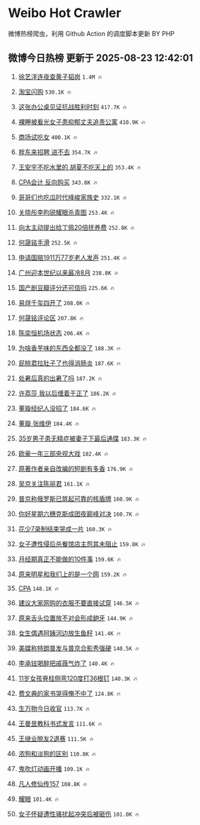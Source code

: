 # Weibo Hot Crawler 



微博热榜爬虫，利用 Github Action 的调度脚本更新 BY PHP 


## 微博今日热榜 更新于 2025-08-23 12:42:01 
1. [徐艺洋连夜查黄子韬岗](https://s.weibo.com/weibo?q=%E5%BE%90%E8%89%BA%E6%B4%8B%E8%BF%9E%E5%A4%9C%E6%9F%A5%E9%BB%84%E5%AD%90%E9%9F%AC%E5%B2%97&t=31&band_rank=1&Refer=top) `1.4M 🔥` 

1. [淘宝闪购](https://s.weibo.com/weibo?q=%E6%B7%98%E5%AE%9D%E9%97%AA%E8%B4%AD&t=31&band_rank=2&Refer=top) `530.1K 🔥` 

1. [这张办公桌见证抗战胜利时刻](https://s.weibo.com/weibo?q=%23%E8%BF%99%E5%BC%A0%E5%8A%9E%E5%85%AC%E6%A1%8C%E8%A7%81%E8%AF%81%E6%8A%97%E6%88%98%E8%83%9C%E5%88%A9%E6%97%B6%E5%88%BB%23&t=31&band_rank=3&Refer=top) `417.7K 🔥` 

1. [裸睡被看光女子患抑郁丈夫追责公寓](https://s.weibo.com/weibo?q=%23%E8%A3%B8%E7%9D%A1%E8%A2%AB%E7%9C%8B%E5%85%89%E5%A5%B3%E5%AD%90%E6%82%A3%E6%8A%91%E9%83%81%E4%B8%88%E5%A4%AB%E8%BF%BD%E8%B4%A3%E5%85%AC%E5%AF%93%23&t=31&band_rank=4&Refer=top) `410.9K 🔥` 

1. [商场试吃女](https://s.weibo.com/weibo?q=%E5%95%86%E5%9C%BA%E8%AF%95%E5%90%83%E5%A5%B3&t=31&band_rank=5&Refer=top) `400.1K 🔥` 

1. [胖东来招聘 进不去](https://s.weibo.com/weibo?q=%E8%83%96%E4%B8%9C%E6%9D%A5%E6%8B%9B%E8%81%98%20%E8%BF%9B%E4%B8%8D%E5%8E%BB&t=31&band_rank=6&Refer=top) `354.7K 🔥` 

1. [王安宇不吃水里的 胡夏不吃天上的](https://s.weibo.com/weibo?q=%E7%8E%8B%E5%AE%89%E5%AE%87%E4%B8%8D%E5%90%83%E6%B0%B4%E9%87%8C%E7%9A%84%20%E8%83%A1%E5%A4%8F%E4%B8%8D%E5%90%83%E5%A4%A9%E4%B8%8A%E7%9A%84&t=31&band_rank=7&Refer=top) `353.4K 🔥` 

1. [CPA会计 反向购买](https://s.weibo.com/weibo?q=CPA%E4%BC%9A%E8%AE%A1%20%E5%8F%8D%E5%90%91%E8%B4%AD%E4%B9%B0&t=31&band_rank=8&Refer=top) `343.8K 🔥` 

1. [哥哥们也吃瓜时代峰峻家族史](https://s.weibo.com/weibo?q=%E5%93%A5%E5%93%A5%E4%BB%AC%E4%B9%9F%E5%90%83%E7%93%9C%E6%97%B6%E4%BB%A3%E5%B3%B0%E5%B3%BB%E5%AE%B6%E6%97%8F%E5%8F%B2&t=31&band_rank=9&Refer=top) `332.1K 🔥` 

1. [关晓彤李昀锐耀眼杀青图](https://s.weibo.com/weibo?q=%23%E5%85%B3%E6%99%93%E5%BD%A4%E6%9D%8E%E6%98%80%E9%94%90%E8%80%80%E7%9C%BC%E6%9D%80%E9%9D%92%E5%9B%BE%23&t=31&band_rank=10&Refer=top) `253.4K 🔥` 

1. [向太主动提出给丁佩20倍抚养费](https://s.weibo.com/weibo?q=%23%E5%90%91%E5%A4%AA%E4%B8%BB%E5%8A%A8%E6%8F%90%E5%87%BA%E7%BB%99%E4%B8%81%E4%BD%A920%E5%80%8D%E6%8A%9A%E5%85%BB%E8%B4%B9%23&t=31&band_rank=11&Refer=top) `252.8K 🔥` 

1. [何晟铭手滑](https://s.weibo.com/weibo?q=%23%E4%BD%95%E6%99%9F%E9%93%AD%E6%89%8B%E6%BB%91%23&t=31&band_rank=12&Refer=top) `252.5K 🔥` 

1. [申请国赔1911万77岁老人发声](https://s.weibo.com/weibo?q=%23%E7%94%B3%E8%AF%B7%E5%9B%BD%E8%B5%941911%E4%B8%8777%E5%B2%81%E8%80%81%E4%BA%BA%E5%8F%91%E5%A3%B0%23&t=31&band_rank=13&Refer=top) `251.4K 🔥` 

1. [广州迎本世纪以来最冷8月](https://s.weibo.com/weibo?q=%23%E5%B9%BF%E5%B7%9E%E8%BF%8E%E6%9C%AC%E4%B8%96%E7%BA%AA%E4%BB%A5%E6%9D%A5%E6%9C%80%E5%86%B78%E6%9C%88%23&t=31&band_rank=14&Refer=top) `238.8K 🔥` 

1. [国产剧豆瓣评分还可信吗](https://s.weibo.com/weibo?q=%E5%9B%BD%E4%BA%A7%E5%89%A7%E8%B1%86%E7%93%A3%E8%AF%84%E5%88%86%E8%BF%98%E5%8F%AF%E4%BF%A1%E5%90%97&t=31&band_rank=15&Refer=top) `225.6K 🔥` 

1. [易烊千玺四开了](https://s.weibo.com/weibo?q=%23%E6%98%93%E7%83%8A%E5%8D%83%E7%8E%BA%E5%9B%9B%E5%BC%80%E4%BA%86%23&t=31&band_rank=16&Refer=top) `208.0K 🔥` 

1. [何晟铭评论区](https://s.weibo.com/weibo?q=%E4%BD%95%E6%99%9F%E9%93%AD%E8%AF%84%E8%AE%BA%E5%8C%BA&t=31&band_rank=17&Refer=top) `207.8K 🔥` 

1. [陈奕恒机场状态](https://s.weibo.com/weibo?q=%23%E9%99%88%E5%A5%95%E6%81%92%E6%9C%BA%E5%9C%BA%E7%8A%B6%E6%80%81%23&t=31&band_rank=18&Refer=top) `206.4K 🔥` 

1. [为啥香芋味的东西全都没了](https://s.weibo.com/weibo?q=%E4%B8%BA%E5%95%A5%E9%A6%99%E8%8A%8B%E5%91%B3%E7%9A%84%E4%B8%9C%E8%A5%BF%E5%85%A8%E9%83%BD%E6%B2%A1%E4%BA%86&t=31&band_rank=19&Refer=top) `188.3K 🔥` 

1. [屁桃君拉肚子了也得消肠炎](https://s.weibo.com/weibo?q=%23%E5%B1%81%E6%A1%83%E5%90%9B%E6%8B%89%E8%82%9A%E5%AD%90%E4%BA%86%E4%B9%9F%E5%BE%97%E6%B6%88%E8%82%A0%E7%82%8E%23&t=31&band_rank=20&Refer=top) `187.6K 🔥` 

1. [处暑后真的出暑了吗](https://s.weibo.com/weibo?q=%23%E5%A4%84%E6%9A%91%E5%90%8E%E7%9C%9F%E7%9A%84%E5%87%BA%E6%9A%91%E4%BA%86%E5%90%97%23&t=31&band_rank=21&Refer=top) `187.2K 🔥` 

1. [许荔莎 我以后缠着于正了](https://s.weibo.com/weibo?q=%E8%AE%B8%E8%8D%94%E8%8E%8E%20%E6%88%91%E4%BB%A5%E5%90%8E%E7%BC%A0%E7%9D%80%E4%BA%8E%E6%AD%A3%E4%BA%86&t=31&band_rank=22&Refer=top) `186.2K 🔥` 

1. [董璇经纪人没招了](https://s.weibo.com/weibo?q=%23%E8%91%A3%E7%92%87%E7%BB%8F%E7%BA%AA%E4%BA%BA%E6%B2%A1%E6%8B%9B%E4%BA%86%23&t=31&band_rank=23&Refer=top) `184.6K 🔥` 

1. [董璇 张维伊](https://s.weibo.com/weibo?q=%E8%91%A3%E7%92%87%20%E5%BC%A0%E7%BB%B4%E4%BC%8A&t=31&band_rank=24&Refer=top) `184.4K 🔥` 

1. [35岁男子患无精症被妻子下最后通牒](https://s.weibo.com/weibo?q=%2335%E5%B2%81%E7%94%B7%E5%AD%90%E6%82%A3%E6%97%A0%E7%B2%BE%E7%97%87%E8%A2%AB%E5%A6%BB%E5%AD%90%E4%B8%8B%E6%9C%80%E5%90%8E%E9%80%9A%E7%89%92%23&t=31&band_rank=25&Refer=top) `183.3K 🔥` 

1. [欧豪一年三部央视大戏](https://s.weibo.com/weibo?q=%E6%AC%A7%E8%B1%AA%E4%B8%80%E5%B9%B4%E4%B8%89%E9%83%A8%E5%A4%AE%E8%A7%86%E5%A4%A7%E6%88%8F&t=31&band_rank=26&Refer=top) `182.4K 🔥` 

1. [原著作者亲自改编的短剧有多香](https://s.weibo.com/weibo?q=%E5%8E%9F%E8%91%97%E4%BD%9C%E8%80%85%E4%BA%B2%E8%87%AA%E6%94%B9%E7%BC%96%E7%9A%84%E7%9F%AD%E5%89%A7%E6%9C%89%E5%A4%9A%E9%A6%99&t=31&band_rank=27&Refer=top) `176.9K 🔥` 

1. [吴京关注陈丽君](https://s.weibo.com/weibo?q=%23%E5%90%B4%E4%BA%AC%E5%85%B3%E6%B3%A8%E9%99%88%E4%B8%BD%E5%90%9B%23&t=31&band_rank=28&Refer=top) `161.1K 🔥` 

1. [普京称俄罗斯已筑起可靠的核盾牌](https://s.weibo.com/weibo?q=%23%E6%99%AE%E4%BA%AC%E7%A7%B0%E4%BF%84%E7%BD%97%E6%96%AF%E5%B7%B2%E7%AD%91%E8%B5%B7%E5%8F%AF%E9%9D%A0%E7%9A%84%E6%A0%B8%E7%9B%BE%E7%89%8C%23&t=31&band_rank=29&Refer=top) `160.9K 🔥` 

1. [你好星期六穗克斯成团夜巅峰对决](https://s.weibo.com/weibo?q=%23%E4%BD%A0%E5%A5%BD%E6%98%9F%E6%9C%9F%E5%85%AD%E7%A9%97%E5%85%8B%E6%96%AF%E6%88%90%E5%9B%A2%E5%A4%9C%E5%B7%85%E5%B3%B0%E5%AF%B9%E5%86%B3%23&t=31&band_rank=30&Refer=top) `160.7K 🔥` 

1. [花少7录制结束哭成一片](https://s.weibo.com/weibo?q=%23%E8%8A%B1%E5%B0%917%E5%BD%95%E5%88%B6%E7%BB%93%E6%9D%9F%E5%93%AD%E6%88%90%E4%B8%80%E7%89%87%23&t=31&band_rank=31&Refer=top) `160.3K 🔥` 

1. [女子遭性侵后杀餐馆店主怨其未阻止](https://s.weibo.com/weibo?q=%23%E5%A5%B3%E5%AD%90%E9%81%AD%E6%80%A7%E4%BE%B5%E5%90%8E%E6%9D%80%E9%A4%90%E9%A6%86%E5%BA%97%E4%B8%BB%E6%80%A8%E5%85%B6%E6%9C%AA%E9%98%BB%E6%AD%A2%23&t=31&band_rank=32&Refer=top) `159.8K 🔥` 

1. [月经期真正不能做的10件事](https://s.weibo.com/weibo?q=%23%E6%9C%88%E7%BB%8F%E6%9C%9F%E7%9C%9F%E6%AD%A3%E4%B8%8D%E8%83%BD%E5%81%9A%E7%9A%8410%E4%BB%B6%E4%BA%8B%23&t=31&band_rank=33&Refer=top) `159.6K 🔥` 

1. [原来明星和我们上的是一个网](https://s.weibo.com/weibo?q=%E5%8E%9F%E6%9D%A5%E6%98%8E%E6%98%9F%E5%92%8C%E6%88%91%E4%BB%AC%E4%B8%8A%E7%9A%84%E6%98%AF%E4%B8%80%E4%B8%AA%E7%BD%91&t=31&band_rank=34&Refer=top) `159.2K 🔥` 

1. [CPA](https://s.weibo.com/weibo?q=CPA&t=31&band_rank=35&Refer=top) `148.1K 🔥` 

1. [建议大家网购的衣服不要直接试穿](https://s.weibo.com/weibo?q=%23%E5%BB%BA%E8%AE%AE%E5%A4%A7%E5%AE%B6%E7%BD%91%E8%B4%AD%E7%9A%84%E8%A1%A3%E6%9C%8D%E4%B8%8D%E8%A6%81%E7%9B%B4%E6%8E%A5%E8%AF%95%E7%A9%BF%23&t=31&band_rank=36&Refer=top) `146.5K 🔥` 

1. [原来舌头位置放不对会形成龅牙](https://s.weibo.com/weibo?q=%23%E5%8E%9F%E6%9D%A5%E8%88%8C%E5%A4%B4%E4%BD%8D%E7%BD%AE%E6%94%BE%E4%B8%8D%E5%AF%B9%E4%BC%9A%E5%BD%A2%E6%88%90%E9%BE%85%E7%89%99%23&t=31&band_rank=37&Refer=top) `144.9K 🔥` 

1. [女生偶遇阿姨河边放生鱼籽](https://s.weibo.com/weibo?q=%23%E5%A5%B3%E7%94%9F%E5%81%B6%E9%81%87%E9%98%BF%E5%A7%A8%E6%B2%B3%E8%BE%B9%E6%94%BE%E7%94%9F%E9%B1%BC%E7%B1%BD%23&t=31&band_rank=38&Refer=top) `141.4K 🔥` 

1. [美媒称特朗普发与普京合影秀强硬](https://s.weibo.com/weibo?q=%23%E7%BE%8E%E5%AA%92%E7%A7%B0%E7%89%B9%E6%9C%97%E6%99%AE%E5%8F%91%E4%B8%8E%E6%99%AE%E4%BA%AC%E5%90%88%E5%BD%B1%E7%A7%80%E5%BC%BA%E7%A1%AC%23&t=31&band_rank=39&Refer=top) `140.5K 🔥` 

1. [李承铉喝醉把戚薇气炸了](https://s.weibo.com/weibo?q=%E6%9D%8E%E6%89%BF%E9%93%89%E5%96%9D%E9%86%89%E6%8A%8A%E6%88%9A%E8%96%87%E6%B0%94%E7%82%B8%E4%BA%86&t=31&band_rank=40&Refer=top) `140.4K 🔥` 

1. [11岁女孩脊柱侧弯120度打36根钉](https://s.weibo.com/weibo?q=11%E5%B2%81%E5%A5%B3%E5%AD%A9%E8%84%8A%E6%9F%B1%E4%BE%A7%E5%BC%AF120%E5%BA%A6%E6%89%9336%E6%A0%B9%E9%92%89&t=31&band_rank=41&Refer=top) `140.3K 🔥` 

1. [费文典的家书哭得俺不中了](https://s.weibo.com/weibo?q=%E8%B4%B9%E6%96%87%E5%85%B8%E7%9A%84%E5%AE%B6%E4%B9%A6%E5%93%AD%E5%BE%97%E4%BF%BA%E4%B8%8D%E4%B8%AD%E4%BA%86&t=31&band_rank=42&Refer=top) `124.8K 🔥` 

1. [生万物今日收官](https://s.weibo.com/weibo?q=%23%E7%94%9F%E4%B8%87%E7%89%A9%E4%BB%8A%E6%97%A5%E6%94%B6%E5%AE%98%23&t=31&band_rank=43&Refer=top) `113.7K 🔥` 

1. [王曼昱教科书式发言](https://s.weibo.com/weibo?q=%E7%8E%8B%E6%9B%BC%E6%98%B1%E6%95%99%E7%A7%91%E4%B9%A6%E5%BC%8F%E5%8F%91%E8%A8%80&t=31&band_rank=44&Refer=top) `111.6K 🔥` 

1. [王继业脱友2退赛](https://s.weibo.com/weibo?q=%E7%8E%8B%E7%BB%A7%E4%B8%9A%E8%84%B1%E5%8F%8B2%E9%80%80%E8%B5%9B&t=31&band_rank=45&Refer=top) `111.5K 🔥` 

1. [浓狗和淡狗的区别](https://s.weibo.com/weibo?q=%E6%B5%93%E7%8B%97%E5%92%8C%E6%B7%A1%E7%8B%97%E7%9A%84%E5%8C%BA%E5%88%AB&t=31&band_rank=46&Refer=top) `110.8K 🔥` 

1. [鬼吹灯动画开播](https://s.weibo.com/weibo?q=%E9%AC%BC%E5%90%B9%E7%81%AF%E5%8A%A8%E7%94%BB%E5%BC%80%E6%92%AD&t=31&band_rank=47&Refer=top) `109.1K 🔥` 

1. [凡人修仙传157](https://s.weibo.com/weibo?q=%E5%87%A1%E4%BA%BA%E4%BF%AE%E4%BB%99%E4%BC%A0157&t=31&band_rank=48&Refer=top) `108.8K 🔥` 

1. [耀眼](https://s.weibo.com/weibo?q=%E8%80%80%E7%9C%BC&t=31&band_rank=49&Refer=top) `101.4K 🔥` 

1. [女子怀疑遭性骚扰起冲突后被砸伤](https://s.weibo.com/weibo?q=%23%E5%A5%B3%E5%AD%90%E6%80%80%E7%96%91%E9%81%AD%E6%80%A7%E9%AA%9A%E6%89%B0%E8%B5%B7%E5%86%B2%E7%AA%81%E5%90%8E%E8%A2%AB%E7%A0%B8%E4%BC%A4%23&t=31&band_rank=50&Refer=top) `101.0K 🔥` 

